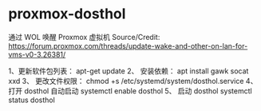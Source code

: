 # proxmox-dosthol
通过  WOL  唤醒 Proxmox  虚拟机 
Source/Credit: https://forum.proxmox.com/threads/update-wake-and-other-on-lan-for-vms-v0-3.26381/

1、更新软件包列表：
apt-get update
2、 安装依赖：
apt install gawk socat xxd
3、 更改文件权限：
chmod +s /etc/systemd/system/dosthol.service
4、 打开 dosthol 自动启动
systemctl enable dosthol
5、 启动 dosthol
systemctl status dosthol
